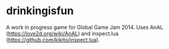 drinkingisfun
=====

A work in progress game for Global Game Jam 2014.
Uses AnAL (https://love2d.org/wiki/AnAL) and inspect.lua (https://github.com/kikito/inspect.lua).
